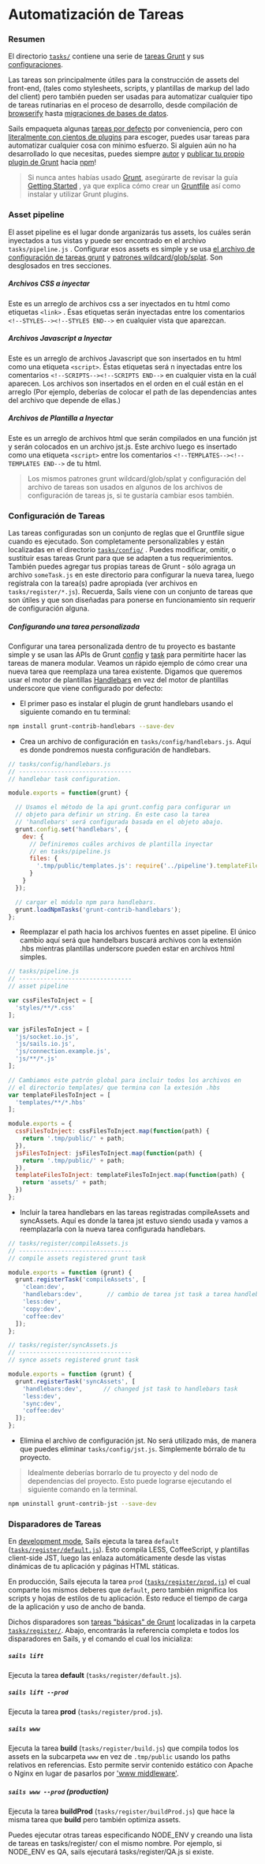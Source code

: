 # Automatización de Tareas

### Resumen
El directorio [`tasks/`](http://sailsjs.org/documentation/anatomy/tasks) contiene una serie de [tareas Grunt](http://gruntjs.com/creating-tasks) y sus [configuraciones](http://gruntjs.com/configuring-tasks).

Las tareas son principalmente útiles para la construcción de assets del front-end, (tales como stylesheets, scripts, y plantillas de markup del lado del client) pero también pueden ser usadas para automatizar cualquier tipo de tareas rutinarias en el proceso de desarrollo, desde compilación de [browserify](https://github.com/jmreidy/grunt-browserify) hasta [migraciones de bases de datos](https://www.npmjs.org/package/grunt-db-migrate).

Sails empaqueta algunas [tareas por defecto](http://sailsjs.org/documentation/grunt/default-tasks) por conveniencia, pero con [literalmente con cientos de plugins](http://gruntjs.com/plugins) para escoger, puedes usar tareas para automatizar cualquier cosa con mínimo esfuerzo.  Si alguien aún no ha desarrollado lo que necesitas, puedes siempre [autor](http://gruntjs.com/creating-tasks) y [publicar tu propio plugin de Grunt](http://gruntjs.com/creating-plugins) hacia [npm](http://npmjs.org)!

> Si nunca antes habías usado [Grunt](http://gruntjs.com/), asegúrarte de revisar la guía [Getting Started](http://gruntjs.com/getting-started) , ya que explica cómo crear un [Gruntfile](http://gruntjs.com/sample-gruntfile) así como instalar y utilizar Grunt plugins.


### Asset pipeline

El asset pipeline es el lugar donde arganizarás tus assets, los cuáles serán inyectados a tus vistas y puede ser encontrado en el archivo `tasks/pipeline.js` . Configurar esos assets es simple y se usa [el archivo de configuración de tareas grunt](http://gruntjs.com/configuring-tasks#files) y [patrones wildcard/glob/splat](http://gruntjs.com/configuring-tasks#globbing-patterns). Son desglosados en tres secciones.

##### Archivos CSS a inyectar
Este es un arreglo de archivos css a ser inyectados en tu html como etiquetas `<link>` .  Ésas etiquetas serán inyectadas entre los comentarios `<!--STYLES--><!--STYLES END-->` en cualquier vista que aparezcan.

##### Archivos Javascript a Inyectar
Este es un arreglo de archivos Javascript que son insertados en tu html como una etiqueta `<script>`.  Éstas etiquetas será n inyectadas entre los comentarios `<!--SCRIPTS--><!--SCRIPTS END-->` en cualquier vista en la cuál aparecen. Los archivos son insertados en el orden en el cuál están en el arreglo (Por ejemplo, deberías de colocar el path de las dependencias antes del archivo que depende de ellas.)

##### Archivos de Plantilla a Inyectar
Este es un arreglo de archivos html que serán compilados en una función jst y serán colocados en un archivo jst.js. Este archivo luego es insertado como una etiqueta `<script>` entre los comentarios `<!--TEMPLATES--><!--TEMPLATES END-->` de tu html.

> Los mismos patrones grunt wildcard/glob/splat y configuración del archivo de tareas son usados en algunos de los archivos de configuración  de tareas js, si te gustaría cambiar esos también.

### Configuración de Tareas

Las tareas configuradas son un conjunto de reglas que el Gruntfile sigue cuando es ejecutado. Son completamente personalizables y están localizadas en el directorio [`tasks/config/`](http://sailsjs.org/documentation/anatomy/my-app/tasks/config) . Puedes modificar, omitir, o sustituir esas tareas Grunt para que se adapten a tus requerimientos. También puedes agregar tus propias tareas de Grunt - sólo agraga un archivo `someTask.js` en este directorio para configurar la nueva tarea, luego regístrala con la tarea(s) padre apropiada (ver archivos en `tasks/register/*.js`). Recuerda, Sails viene con un conjunto de tareas que son útiles y que son diseñadas para ponerse en funcionamiento sin requerir de configuración alguna.

##### Configurando una tarea personalizada

Configurar una tarea personalizada dentro de tu proyecto es bastante simple y se usan las APIs de Grunt [config](http://gruntjs.com/api/grunt.config) y [task](http://gruntjs.com/api/grunt.task) para permitirte hacer las tareas de manera modular. Veamos un rápido ejemplo de cómo crear una nueva tarea que reemplaza una tarea existente. Digamos que queremos usar el motor de plantillas [Handlebars](http://handlebarsjs.com/) en vez del motor de plantillas underscore que viene configurado por defecto:

* El primer paso es instalar el plugin de grunt handlebars usando el siguiente comando en tu terminal:

```bash
npm install grunt-contrib-handlebars --save-dev
```

* Crea un archivo de configuración en `tasks/config/handlebars.js`. Aquí es donde pondremos nuesta configuración de handlebars.

```javascript
// tasks/config/handlebars.js
// --------------------------------
// handlebar task configuration.

module.exports = function(grunt) {

  // Usamos el método de la api grunt.config para configurar un
  // objeto para definir un string. En este caso la tarea 
  // 'handlebars' será configurada basada en el objeto abajo.
  grunt.config.set('handlebars', {
    dev: {
      // Definiremos cuáles archivos de plantilla inyectar
      // en tasks/pipeline.js
      files: {
        '.tmp/public/templates.js': require('../pipeline').templateFilesToInject
      }
    }
  });

  // cargar el módulo npm para handlebars.
  grunt.loadNpmTasks('grunt-contrib-handlebars');
};
```

* Reemplazar el path hacia los archivos fuentes en asset pipeline. El único cambio aquí será que handelbars buscará archivos con la extensión .hbs mientras plantillas underscore pueden estar en archivos html simples.

```javascript
// tasks/pipeline.js
// --------------------------------
// asset pipeline

var cssFilesToInject = [
  'styles/**/*.css'
];

var jsFilesToInject = [
  'js/socket.io.js',
  'js/sails.io.js',
  'js/connection.example.js',
  'js/**/*.js'
];

// Cambiamos este patrón global para incluir todos los archivos en
// el directorio templates/ que termina con la extesión .hbs
var templateFilesToInject = [
  'templates/**/*.hbs'
];

module.exports = {
  cssFilesToInject: cssFilesToInject.map(function(path) {
    return '.tmp/public/' + path;
  }),
  jsFilesToInject: jsFilesToInject.map(function(path) {
    return '.tmp/public/' + path;
  }),
  templateFilesToInject: templateFilesToInject.map(function(path) {
    return 'assets/' + path;
  })
};
```

* Incluir la tarea handlebars en las tareas registradas compileAssets and syncAssets. Aquí es donde la tarea jst estuvo siendo usada y vamos a reemplazarla con la nueva tarea configurada handlebars.

```javascript
// tasks/register/compileAssets.js
// --------------------------------
// compile assets registered grunt task

module.exports = function (grunt) {
  grunt.registerTask('compileAssets', [
    'clean:dev',
    'handlebars:dev',       // cambio de tarea jst task a tarea handlebars
    'less:dev',
    'copy:dev',
    'coffee:dev'
  ]);
};

// tasks/register/syncAssets.js
// --------------------------------
// synce assets registered grunt task

module.exports = function (grunt) {
  grunt.registerTask('syncAssets', [
    'handlebars:dev',      // changed jst task to handlebars task
    'less:dev',
    'sync:dev',
    'coffee:dev'
  ]);
};
```

* Elimina el archivo de configuración jst. No será utilizado más, de manera que puedes eliminar `tasks/config/jst.js`. Simplemente bórralo de tu proyecto.

> Idealmente deberías borrarlo de tu proyecto y del nodo de dependencias del proyecto. Esto puede lograrse ejecutando el siguiente comando en la terminal.
```bash
npm uninstall grunt-contrib-jst --save-dev
```

### Disparadores de Tareas 

En [development mode](http://sailsjs.org/documentation/reference/sails.config/sails.config.local.html?q=environment), Sails ejecuta la tarea `default` ([`tasks/register/default.js`](http://sailsjs.org/documentation/anatomy/myApp/tasks/register/default.js.html)).  Esto compila LESS, CoffeeScript, y plantillas client-side JST, luego las enlaza automáticamente desde las vistas dinámicas de tu aplicación y páginas HTML státicas.

En producción, Sails ejecuta la tarea `prod` ([`tasks/register/prod.js`](http://sailsjs.org/documentation/anatomy/myApp/tasks/register/prod.js.html)) el cual comparte los mismos deberes que `default`, pero también mignifica los scripts y hojas de estilos de tu aplicación.  Esto reduce el tiempo de carga de la aplicación y uso de ancho de banda.

Dichos disparadores son [tareas "básicas" de Grunt](http://gruntjs.com/creating-tasks#basic-tasks) localizadas in la carpeta [`tasks/register/`](http://sailsjs.org/documentation/anatomy/myApp/tasks/register).  Abajo, encontrarás la referencia completa e todos los disparadores en Sails, y el comando el cual los inicializa:

##### `sails lift`

Ejecuta la tarea **default** (`tasks/register/default.js`).

##### `sails lift --prod`

Ejecuta la tarea **prod** (`tasks/register/prod.js`).

##### `sails www`

Ejecuta la tarea **build** (`tasks/register/build.js`) que compila todos los assets en la subcarpeta `www` en vez de `.tmp/public` usando los paths relativos en referencias. Esto permite servir contenido estático con Apache o Nginx en lugar de pasarlos por ['www middleware'](http://sailsjs.org/documentation/concepts/Middleware).

##### `sails www --prod` (production)

Ejecuta la tarea **buildProd** (`tasks/register/buildProd.js`) que hace la misma tarea que  **build** pero también optimiza assets.

Puedes ejecutar otras tareas especificando NODE_ENV y creando una lista de tareas en tasks/register/ con el mismo nombre.  Por ejemplo, si NODE_ENV es QA, sails ejecutará tasks/register/QA.js si existe.


<docmeta name="displayName" value="Task Automation">
